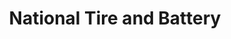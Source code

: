 ---
title: "National Tire and Battery"
url: /owings-mills/national-tire-and-battery/
shop: car repair
---